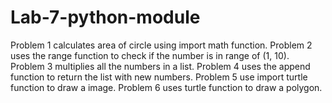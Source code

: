 # Lab-7-python-module
Problem 1 calculates area of circle using import math function.
Problem 2 uses the range function to check if the number is in range of (1, 10).
Problem 3 multiplies all the numbers in a list.
Problem 4 uses the append function to return the list with new numbers.
Problem 5 use import turtle function to draw a image.
Problem 6 uses turtle function to draw a polygon.
